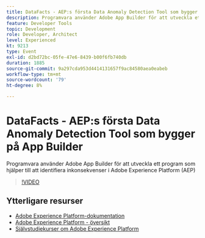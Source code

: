 ```yaml
---
title: DataFacts - AEP:s första Data Anomaly Detection Tool som bygger på App Builder
description: Programvara använder Adobe App Builder för att utveckla ett program som hjälper till att identifiera inkonsekvenser i Adobe Experience Platform (AEP)
feature: Developer Tools
topic: Development
role: Developer, Architect
level: Experienced
kt: 9213
type: Event
exl-id: d2bd72bc-05fe-47e6-8439-b00f6fb740db
duration: 1885
source-git-commit: 9a297cda953d4414131657f9ac84580aea0eabeb
workflow-type: tm+mt
source-wordcount: '79'
ht-degree: 8%

---
```


# DataFacts - AEP:s första Data Anomaly Detection Tool som bygger på App Builder

Programvara använder Adobe App Builder för att utveckla ett program som hjälper till att identifiera inkonsekvenser i Adobe Experience Platform (AEP)

>[!VIDEO](https://video.tv.adobe.com/v/337710/?quality=12&learn=on&hidetitle=true)

## Ytterligare resurser

- [Adobe Experience Platform-dokumentation](https://experienceleague.adobe.com/docs/experience-platform.html?lang=sv-SE)
- [Adobe Experience Platform - översikt](https://experienceleague.adobe.com/docs/experience-platform/landing/home.html?lang=sv-SE)
- [Självstudiekurser om Adobe Experience Platform](https://experienceleague.adobe.com/docs/platform-learn/tutorials/overview.html?lang=sv)
